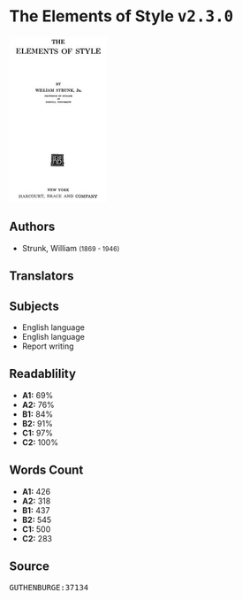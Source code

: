# The Elements of Style <kbd>v2.3.0</kbd>

![](./cover.medium.jpg "")

## Authors


 - Strunk, William <small>(1869 - 1946)</small>

## Translators



## Subjects


 - English language
 - English language
 - Report writing

## Readablility


 - **A1:** 69%
 - **A2:** 76%
 - **B1:** 84%
 - **B2:** 91%
 - **C1:** 97%
 - **C2:** 100%

## Words Count


 - **A1:** 426
 - **A2:** 318
 - **B1:** 437
 - **B2:** 545
 - **C1:** 500
 - **C2:** 283

## Source


<kbd>GUTHENBURGE:37134</kbd>
